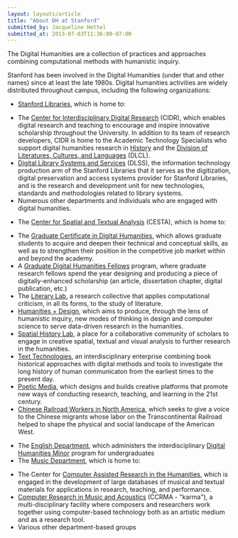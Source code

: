 ```yaml
---
layout: layouts/article
title: "About DH at Stanford"
submitted_by: Jacqueline Hettel
submitted_at: 2013-07-03T11:36:00-07:00
---
```


The Digital Humanities are a collection of practices and approaches combining computational methods with humanistic inquiry.


Stanford has been involved in the Digital Humanities (under that and other names) since at least the late 1980s. Digital humanities activities are widely distributed throughout campus, including the following organizations:


* [Stanford Libraries](http://library.stanford.edu/), which is home to:
+ The [Center for Interdisciplinary Digital Research](http://library.stanford.edu/research/cidr) (CIDR), which enables digital research and teaching to encourage and inspire innovative scholarship throughout the University. In addition to its team of research developers, CIDR is home to the Academic Technology Specialists who support digital humanities research in [History](https://history.stanford.edu/) and the [Division of Literatures, Cultures, and Languages](https://dlcl.stanford.edu/) (DLCL).
+ [Digital Library Systems and Services](https://library.stanford.edu/department/digital-library-systems-and-services-dlss) (DLSS), the information technology production arm of the Stanford Libraries that it serves as the digitization, digital preservation and access systems provider for Stanford Libraries, and is the research and development unit for new technologies, standards and methodologies related to library systems.
+ Numerous other departments and individuals who are engaged with digital humanities.
* The [Center for Spatial and Textual Analysis](http://cesta.stanford.edu) (CESTA), which is home to:
+ The [Graduate Certificate in Digital Humanities](https://cesta.stanford.edu/programs/graduate-programs/graduate-certificate-digital-humanities), which allows graduate students to acquire and deepen their technical and conceptual skills, as well as to strengthen their position in the competitive job market within and beyond the academy.
+ A [Graduate Digital Humanities Fellows](https://cesta.stanford.edu/student-programs/graduate-programs/digital-humanities-graduate-research-fellows) program, where graduate research fellows spend the year designing and producing a piece of digitally-enhanced scholarship (an article, dissertation chapter, digital publication, etc.)
+ The [Literary Lab](https://litlab.stanford.edu/), a research collective that applies computational criticism, in all its forms, to the study of literature.
+ [Humanities + Design](http://hdlab.stanford.edu), which aims to produce, through the lens of humanistic inquiry, new modes of thinking in design and computer science to serve data-driven research in the humanities.
+ [Spatial History Lab](http://spatialhistory.stanford.edu), a place for a collaborative community of scholars to engage in creative spatial, textual and visual analysis to further research in the humanities.
+ [Text Technologies](https://texttechnologies.stanford.edu/), an interdisciplinary enterprise combining book historical approaches with digital methods and tools to investigate the long history of human communicaton from the earliest times to the present day.
+ [Poetic Media](https://poeticmedia.stanford.edu/), which designs and builds creative platforms that promote new ways of conducting research, teaching, and learning in the 21st century.
+ [Chinese Railroad Workers in North America](https://cesta.stanford.edu/projects-labs/core-research-groups/chinese-railroad-workers-north-america), which seeks to give a voice to the Chinese migrants whose labor on the Transcontinental Railroad helped to shape the physical and social landscape of the American West.
* The [English Department](https://english.stanford.edu/), which administers the interdisciplinary [Digital Humanities Minor](https://dhminor.stanford.edu/) program for undergraduates
* The [Music Department](https://music.stanford.edu/), which is home to:
+ The Center for [Computer Assisted Research in the Humanities](http://ccarh.stanford.edu), which is engaged in the development of large databases of musical and textual materials for applications in research, teaching, and performance.
+ [Computer Research in Music and Acoustics](http://ccrma.stanford.edu) (CCRMA - "karma"), a multi-disciplinary facility where composers and researchers work together using computer-based technology both as an artistic medium and as a research tool.
+ Various other department-based groups
